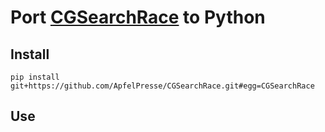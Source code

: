 # Port [CGSearchRace](https://github.com/Illedan/CGSearchRace) to Python

## Install
    pip install git+https://github.com/ApfelPresse/CGSearchRace.git#egg=CGSearchRace
    
## Use


